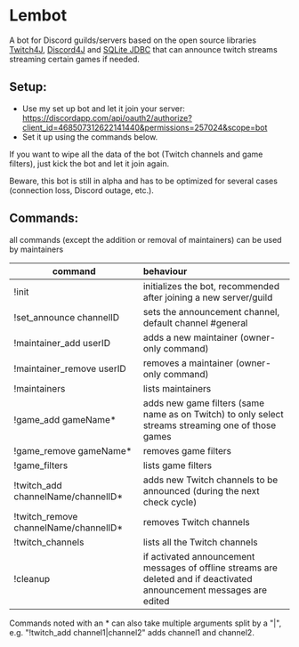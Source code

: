 # Lembot
A bot for Discord guilds/servers based on the open source libraries [Twitch4J](https://github.com/twitch4j/twitch4j), [Discord4J](https://github.com/Discord4J/Discord4J) and [SQLite JDBC](https://github.com/xerial/sqlite-jdbc) that can announce twitch streams streaming certain games if needed.

## Setup:

- Use my set up bot and let it join your server: https://discordapp.com/api/oauth2/authorize?client_id=468507312622141440&permissions=257024&scope=bot
- Set it up using the commands below.

If you want to wipe all the data of the bot (Twitch channels and game filters), just kick the bot and let it join again. 

Beware, this bot is still in alpha and has to be optimized for several cases (connection loss, Discord outage, etc.). 

## Commands:

all commands (except the addition or removal of maintainers) can be used by maintainers

| command        | behaviour    |     
| ------------- |:-------------|
| !init     | initializes the bot, recommended after joining a new server/guild |
| !set_announce channelID      | sets the announcement channel, default channel #general|
| !maintainer_add userID   | adds a new maintainer (owner-only command)      |
|!maintainer_remove userID  | removes a maintainer (owner-only command) |
|!maintainers          |                  lists maintainers |
|!game_add gameName*    |                adds  new game filters (same name as on Twitch) to only select streams streaming one of those games|
| !game_remove gameName*            |      removes game filters|
|!game_filters|lists game filters|
|!twitch_add channelName/channelID*    |  adds new Twitch channels to be announced (during the next check cycle)|
|!twitch_remove channelName/channelID*    |                      removes  Twitch channels|
|!twitch_channels           |             lists all the Twitch channels|
|!cleanup                   | if activated announcement messages of offline streams are deleted and if deactivated announcement messages are edited|

Commands noted with an * can also take multiple arguments split by a "|", e.g. "!twitch_add channel1|channel2" adds channel1 and channel2.

